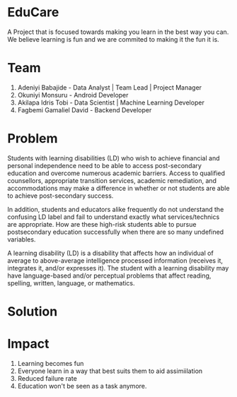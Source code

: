 # EduCare
A Project that is focused towards making you learn in the best way you can. We believe learning is fun and we are commited to making it the fun it is.

# Team 
1. Adeniyi Babajide - Data Analyst | Team Lead | Project Manager
2. Okuniyi Monsuru - Android Developer
3. Akilapa Idris Tobi - Data Scientist | Machine Learning Developer
4. Fagbemi Gamaliel David - Backend Developer

# Problem
Students with learning disabilities (LD) who wish to achieve financial and personal independence need to be able to access post-secondary education and overcome numerous academic barriers. Access to qualified counsellors, appropriate transition services, academic remediation, and accommodations may make a difference in whether or not students are able to achieve post-secondary success.

In addition, students and educators alike frequently do not understand the confusing LD label and fail to understand exactly what services/technics are appropriate. How are these high-risk students able to pursue postsecondary education successfully when there are so many undefined variables.

A learning disability (LD) is a disability that affects how an individual of average to above-average intelligence processed information (receives it, integrates it, and/or expresses it). The student with a learning disability may have language-based and/or perceptual problems that affect reading, spelling, written, language, or mathematics.

# Solution

# Impact
1. Learning becomes fun
2. Everyone learn in a way that best suits them to aid assimiilation 
3. Reduced failure rate
4. Education won't be seen as a task anymore.
